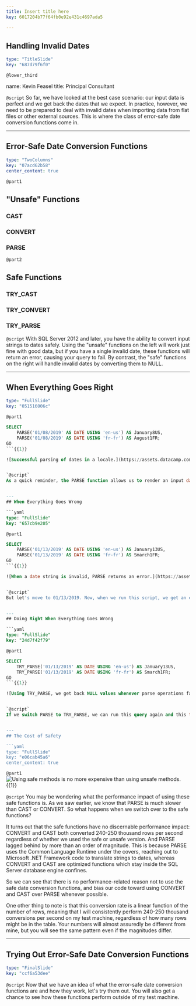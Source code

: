 ```yaml
---
title: Insert title here
key: 6017204b77f64fb0e92e431c4697ada5

---
```

## Handling Invalid Dates

```yaml
type: "TitleSlide"
key: "687d79f6f0"
```

`@lower_third`

name: Kevin Feasel
title: Principal Consultant


`@script`
So far, we have looked at the best case scenario:  our input data is perfect and we get back the dates that we expect. In practice, however, we need to be prepared to deal with invalid dates when importing data from flat files or other external sources.  This is where the class of error-safe date conversion functions come in.


---
## Error-Safe Date Conversion Functions

```yaml
type: "TwoColumns"
key: "07acd62b58"
center_content: true
```

`@part1`
## "Unsafe" Functions

### CAST

### CONVERT

### PARSE


`@part2`
## Safe Functions

### TRY_CAST

### TRY_CONVERT

### TRY_PARSE


`@script`
With SQL Server 2012 and later, you have the ability to convert input strings to dates safely. Using the "unsafe" functions on the left will work just fine with good data, but if you have a single invalid date, these functions will return an error, causing your query to fail.  By contrast, the "safe" functions on the right will handle invalid dates by converting them to NULL.


---
## When Everything Goes Right

```yaml
type: "FullSlide"
key: "051516006c"
```

`@part1`
```sql
SELECT
    PARSE('01/08/2019' AS DATE USING 'en-us') AS January8US,
    PARSE('01/08/2019' AS DATE USING 'fr-fr') AS August1FR;
GO
```{{1}}

![Successful parsing of dates in a locale.](https://assets.datacamp.com/production/repositories/4402/datasets/3c2a81aed4955b0991834bb71bf0dd41787bd70c/01%20-%20Successful%20Date%20Parse.png){{2}}


`@script`
As a quick reminder, the PARSE function allows us to render an input date using a specific culture.  For example, 01/08/2019 translates to January 8th, 2019 on machines with US locales, but it becomes August 1st, 2019 on machines in French locales.


---
## When Everything Goes Wrong

```yaml
type: "FullSlide"
key: "657cb9e205"
```

`@part1`
```sql
SELECT
    PARSE('01/13/2019' AS DATE USING 'en-us') AS January13US,
    PARSE('01/13/2019' AS DATE USING 'fr-fr') AS Smarch1FR;
GO
```{{1}}

![When a date string is invalid, PARSE returns an error.](https://assets.datacamp.com/production/repositories/4402/datasets/8a24264a42e9211872908fac24cacb64c05dc33d/02%20-%20Failed%20Date%20Parse.png){{2}}


`@script`
But let's move to 01/13/2019. Now, when we run this script, we get an error message telling us that the database engine could not convert our input string into a valid French date.  Because there is no thirteenth month, the engine doesn't have any choice but to fail the query.  Notice that even though the parse succeeded for our January 13th result, because the query failed, we get neither back.


---
## Doing Right When Everything Goes Wrong

```yaml
type: "FullSlide"
key: "24d7f42f79"
```

`@part1`
```sql
SELECT
    TRY_PARSE('01/13/2019' AS DATE USING 'en-us') AS January13US,
    TRY_PARSE('01/13/2019' AS DATE USING 'fr-fr') AS Smarch1FR;
GO
```{{1}}

![Using TRY_PARSE, we get back NULL values whenever parse operations fail.](https://assets.datacamp.com/production/repositories/4402/datasets/6bf435dc1e45dfe0e116b86c25435a1b6fc5cd59/03%20-%20TryParse%20Success.png){{2}}


`@script`
If we switch PARSE to TRY_PARSE, we can run this query again and this time, the query succeeds.  Because there still isn't a thirteenth month in France, the database engine still has no idea what this date should be.  But instead of failing and returning an error, the engine returns NULL and lets us deal with the results.


---
## The Cost of Safety

```yaml
type: "FullSlide"
key: "e06cab45a6"
center_content: true
```

`@part1`
![Using safe methods is no more expensive than using unsafe methods.](https://assets.datacamp.com/production/repositories/4402/datasets/c6b934b1b1c6cf486f9b87fda570659bb4cd0964/04%20-%20Relative%20Performance.png){{1}}


`@script`
You may be wondering what the performance impact of using these safe functions is.  As we saw earlier, we know that PARSE is much slower than CAST or CONVERT.  So what happens when we switch over to the safe functions?

It turns out that the safe functions have no discernable performance impact:  CONVERT and CAST both converted 240-250 thousand rows per second regardless of whether we used the safe or unsafe version.  And PARSE lagged behind by more than an order of magnitude.  This is because PARSE uses the Common Language Runtime under the covers, reaching out to Microsoft .NET Framework code to translate strings to dates, whereas CONVERT and CAST are optimized functions which stay inside the SQL Server database engine confines.

So we can see that there is no performance-related reason not to use the safe date conversion functions, and bias our code toward using CONVERT and CAST over PARSE whenever possible.

One other thing to note is that this conversion rate is a linear function of the number of rows, meaning that I will consistently perform 240-250 thousand conversions per second on my test machine, regardless of how many rows might be in the table.  Your numbers will almost assuredly be different from mine, but you will see the same pattern even if the magnitudes differ.


---
## Trying Out Error-Safe Date Conversion Functions

```yaml
type: "FinalSlide"
key: "ccf6a53dee"
```

`@script`
Now that we have an idea of what the error-safe date conversion functions are and how they work, let's try them out.  You will also get a chance to see how these functions perform outside of my test machine.

